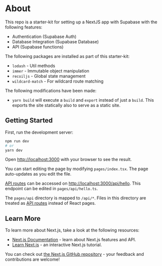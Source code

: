 # About

This repo is a starter-kit for setting up a NextJS app with Supabase with the following features:

- Authentication (Supabase Auth)
- Database Integration (Supabase Database)
- API (Supabase functions)

The following packages are installed as part of this starter-kit:

- `lodash` - Util methods
- `immer` - Immutable object manipulation
- `recoiljs` - Global state management
- `wildcard-match` - For wildcard route matching

The following modifications have been made:

- `yarn build` will execute a `build` and `export` instead of just a `build`. This exports the site statically also to serve as a static site.

## Getting Started

First, run the development server:

```bash
npm run dev
# or
yarn dev
```

Open [http://localhost:3000](http://localhost:3000) with your browser to see the result.

You can start editing the page by modifying `pages/index.tsx`. The page auto-updates as you edit the file.

[API routes](https://nextjs.org/docs/api-routes/introduction) can be accessed on [http://localhost:3000/api/hello](http://localhost:3000/api/hello). This endpoint can be edited in `pages/api/hello.ts`.

The `pages/api` directory is mapped to `/api/*`. Files in this directory are treated as [API routes](https://nextjs.org/docs/api-routes/introduction) instead of React pages.

## Learn More

To learn more about Next.js, take a look at the following resources:

- [Next.js Documentation](https://nextjs.org/docs) - learn about Next.js features and API.
- [Learn Next.js](https://nextjs.org/learn) - an interactive Next.js tutorial.

You can check out [the Next.js GitHub repository](https://github.com/vercel/next.js/) - your feedback and contributions are welcome!
